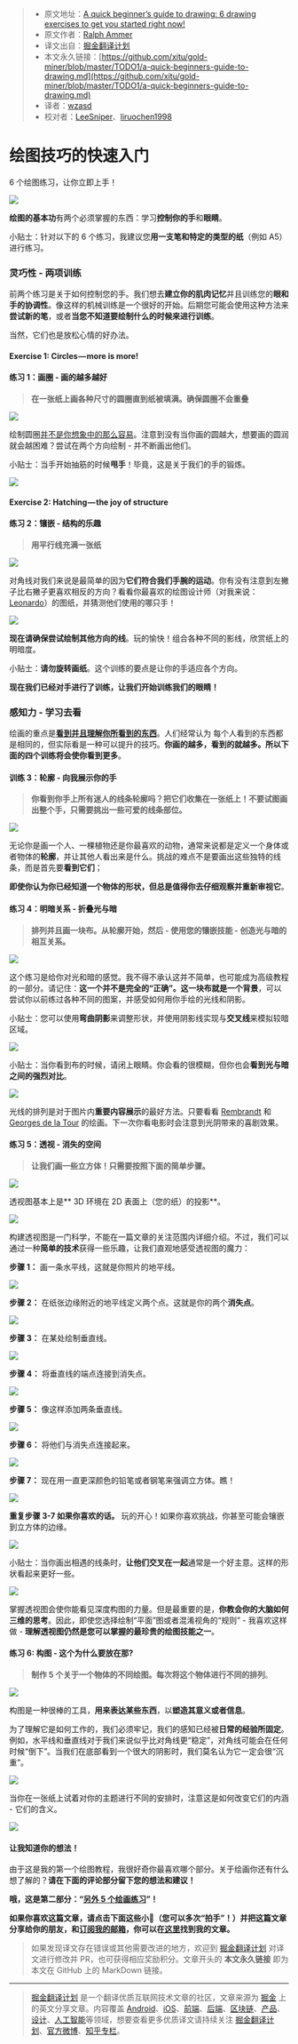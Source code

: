 > * 原文地址：[A quick beginner’s guide to drawing: 6 drawing exercises to get you started right now!](https://medium.com/personal-growth/a-quick-beginners-guide-to-drawing-58213877715e)
> * 原文作者：[Ralph Ammer](https://medium.com/@ralphammer?source=post_header_lockup)
> * 译文出自：[掘金翻译计划](https://github.com/xitu/gold-miner)
> * 本文永久链接：[https://github.com/xitu/gold-miner/blob/master/TODO1/a-quick-beginners-guide-to-drawing.md](https://github.com/xitu/gold-miner/blob/master/TODO1/a-quick-beginners-guide-to-drawing.md)
> * 译者：[wzasd](https://github.com/wzasd)
> * 校对者：[LeeSniper](https://github.com/LeeSniper)、[liruochen1998](https://github.com/liruochen1998)

# 绘图技巧的快速入门

6 个绘图练习，让你立即上手！

![](https://cdn-images-1.medium.com/max/800/1*rUnTj2M6B-pWZAGEJzUXIQ.gif)

**绘图的基本功**有两个必须掌握的东西：学习**控制你的手**和**眼睛**。

小贴士：针对以下的 6 个练习，我建议您**用一支笔和特定的类型的纸**（例如 A5）进行练习。

### 灵巧性 - 两项训练

前两个练习是关于如何控制您的手。我们想去**建立你的肌肉记忆**并且训练您的**眼和手的协调性**。像这样的机械训练是一个很好的开始。后期您可能会使用这种方法来**尝试新的笔**，或者**当您不知道要绘制什么的时候来进行训练**。

当然，它们也是放松心情的好办法。

#### Exercise 1: Circles — more is more!
#### 练习 1：画圈 - 画的越多越好

> **在一张纸上画各种尺寸的圆圈直到纸被填满。确保圆圈不会重叠**

![](https://cdn-images-1.medium.com/max/800/1*4BoggbHjC0_6xxm9Giq7jA.gif)

绘制圆圈[并不是你想象中的那么容易](https://medium.com/personal-growth/why-perfection-is-boring-1079cb3bf5d1)。注意到没有当你画的圆越大，想要画的圆润就会越困难？尝试在两个方向绘制 - 并不断画出他们。

小贴士：当手开始抽筋的时候**甩手**！毕竟，这是关于我们的手的锻炼。

![](https://cdn-images-1.medium.com/max/800/1*Ry2NnFZaPWmrsO2QiuJP9A.gif)

#### Exercise 2: Hatching — the joy of structure
#### 练习 2：镶嵌 - 结构的乐趣

> **用平行线充满一张纸**

![](https://cdn-images-1.medium.com/max/800/1*ZyZQbd50EXj65XdE8RirNg.gif)

对角线对我们来说是最简单的因为**它们符合我们手腕的运动**。你有没有注意到左撇子比右撇子更喜欢相反的方向？看看你最喜欢的绘图设计师（对我来说：[Leonardo](https://en.wikipedia.org/wiki/Leonardo_da_Vinci)）的图纸，并猜测他们使用的哪只手！

![](https://cdn-images-1.medium.com/max/800/1*3FcbNajSFhjajSCEluEJFg.gif)

**现在请确保尝试绘制其他方向的线**。玩的愉快！组合各种不同的影线，欣赏纸上的明暗度。

小贴士：**请勿旋转画纸**。这个训练的要点是让你的手适应各个方向。

**现在我们已经对手进行了训练，让我们开始训练我们的眼睛！**

### 感知力 - 学习去看

绘画的重点是[**看到并且理解你所看到的东西**](https://medium.com/personal-growth/stop-taking-pictures-and-start-drawing-b1642aded2b6)。人们经常认为 每个人看到的东西都是相同的，但实际看是一种可以提升的技巧。**你画的越多，看到的就越多。**所以下面的四个训练**将会使你看到更多**。

#### 训练 3：轮廓 - 向我展示你的手

> **你看到你手上所有迷人的线条轮廓吗？把它们收集在一张纸上！不要试图画出整个手，只需要挑出一些可爱的线条部位。**

![](https://cdn-images-1.medium.com/max/800/1*cZ2zA0W-UhXNDrbrghC6ww.gif)

无论你是画一个人、一棵植物还是你最喜欢的动物，通常来说都是定义一个身体或者物体的**轮廓**，并让其他人看出来是什么。挑战的难点不是要画出这些独特的线条，而是首先要**看到它们**；

**即使你认为你已经知道一个物体的形状，但总是值得你去仔细观察并重新审视它**。

#### 练习 4：明暗关系 - 折叠光与暗

> **排列并且画一块布。从轮廓开始，然后 - 使用您的镶嵌技能 - 创造光与暗的相互关系。**

![](https://cdn-images-1.medium.com/max/800/1*573JHUFPYcHCIa-Ai6_1EQ.gif)

这个练习是给你对光和暗的感觉。我不得不承认这并不简单，也可能成为高级教程的一部分。请记住：**这一个并不是完全的“正确”。**这一块布就是一个**背景**，可以尝试你以前练过各种不同的图案，并感受如何用你手绘的光线和阴影。

小贴士：您可以使用**弯曲阴影**来调整形状，并使用阴影线实现与**交叉线**来模拟较暗区域。

![](https://cdn-images-1.medium.com/max/800/1*jiVJAU_YuHy_f4zJg47ORg.gif)

小贴士：当你看到布的时候，请闭上眼睛。你会看的很模糊，但你也会**看到光与暗之间的强烈对比**。

![](https://cdn-images-1.medium.com/max/800/1*oUcRLSSkj9vtMZDxLc1Ivw.gif)

光线的排列是对于图片内**重要内容展示**的最好方法。只要看看 [Rembrandt](https://de.wikipedia.org/wiki/Rembrandt_van_Rijn) 和 [Georges de la Tour](https://en.wikipedia.org/wiki/Georges_de_La_Tour) 的绘画。下一次你看电影时会注意到光阴带来的喜剧效果。

#### 练习 5：透视 - 消失的空间

> **让我们画一些立方体！只需要按照下面的简单步骤。**

![](https://cdn-images-1.medium.com/max/800/1*7SGLqdcPGZUuDty_3ozYvg.gif)

透视图基本上是** 3D 环境在 2D 表面上（您的纸）的投影**。

![](https://cdn-images-1.medium.com/max/800/1*dpjQq5D0nfEYIYlKsNVGYw.gif)

构建透视图是一门科学，不能在一篇文章的关注范围内详细介绍。不过，我们可以通过一种**简单的技术**获得一些乐趣，让我们直观地感受透视图的魔力：

**步骤 1：** 画一条水平线，这就是你照片的地平线。

![](https://cdn-images-1.medium.com/max/800/1*HBIymxEYZI2x3I3s_e_IDw.gif)

**步骤 2：** 在纸张边缘附近的地平线定义两个点。这就是你的两个**消失点**。

![](https://cdn-images-1.medium.com/max/800/1*1uFonMBvFQ3eNL9e7BcGGw.gif)

**步骤 3：** 在某处绘制垂直线。

![](https://cdn-images-1.medium.com/max/800/1*b2GHhfd_-4XHLggXP0ZxDg.gif)

**步骤 4：** 将垂直线的端点连接到消失点。

![](https://cdn-images-1.medium.com/max/800/1*IogkqeVs_51JOG2El6l46A.gif)

**步骤 5：** 像这样添加两条垂直线。

![](https://cdn-images-1.medium.com/max/800/1*b4uEYTxOtx91ilLdFD-vQQ.gif)

**步骤 6：** 将他们与消失点连接起来。

![](https://cdn-images-1.medium.com/max/800/1*VpcqF0gbtjKS2HzA9cvReg.gif)

**步骤 7：** 现在用一直更深颜色的铅笔或者钢笔来强调立方体。瞧！

![](https://cdn-images-1.medium.com/max/800/1*cAuyUJ969E81XvR_p9u4qg.gif)

**重复步骤 3-7 如果你喜欢的话。** 玩的开心！如果你喜欢挑战，你甚至可能会镶嵌到立方体的边缘。

![](https://cdn-images-1.medium.com/max/800/1*bP1gGRnZ4YFgbp3pRSPt_g.gif)

小贴士：当你画出相遇的线条时，**让他们交叉在一起**通常是一个好主意。这样的形状看起来更好一些。

![](https://cdn-images-1.medium.com/max/800/1*GSak0juhukCviIpl9vwH_A.gif)

掌握透视图会使你能看见深度构图的力量。但是最重要的是，**你教会你的大脑如何三维的思考**。因此，即使您选择绘制“平面”图或者混淆视角的“规则” - 我喜欢这样做 - **理解透视图仍然是您可以掌握的最珍贵的绘图技能之一**。

#### 练习 6: 构图 - 这个为什么要放在那?

> **制作 5 个关于一个物体的不同绘图。每次将这个物体进行不同的排列**。

![](https://cdn-images-1.medium.com/max/800/1*g4mywtKL2Gvc4H5gMcfKEA.gif)

构图是一种很棒的工具，**用来表达某些东西**，以**塑造其意义或者信息**。

为了理解它是如何工作的，我们必须牢记，我们的感知已经被**日常的经验所固定**。例如，水平线和垂直线对于我们来说似乎比对角线更“稳定”，对角线可能会在任何时候“倒下”。当我们在底部看到一个很大的阴影时，我们莫名认为它一定会很“沉重”。

![](https://cdn-images-1.medium.com/max/800/1*vl77WjyBwGQO5DDvU8X8YQ.gif)

当你在一张纸上试着对你的主题进行不同的安排时，注意这是如何改变它们的内涵 - 它们的含义。

![](https://cdn-images-1.medium.com/max/800/1*iUHuYpv1cxvWUu-zICyKdQ.gif)

#### 让我知道你的想法！

由于这是我的第一个绘图教程，我很好奇你最喜欢哪个部分。关于绘画你还有什么想了解的？**请在下面的评论部分留下您的想法和建议！**

**哦，这是第二部分：“[**另外 5 个绘画练习**](https://medium.com/@ralphammer/5-more-drawing-exercises-9c0df4645387)”！**

**如果你喜欢这篇文章，请点击下面这些小👏（您可以多次“拍手”！）并把这篇文章分享给你的朋友，和[**订阅我的邮箱**](http://eepurl.com/cJJLR1)，你可以在[这里](http://ralphammer.com/writing)找到我的文章。**

> 如果发现译文存在错误或其他需要改进的地方，欢迎到 [掘金翻译计划](https://github.com/xitu/gold-miner) 对译文进行修改并 PR，也可获得相应奖励积分。文章开头的 **本文永久链接** 即为本文在 GitHub 上的 MarkDown 链接。


---

> [掘金翻译计划](https://github.com/xitu/gold-miner) 是一个翻译优质互联网技术文章的社区，文章来源为 [掘金](https://juejin.im) 上的英文分享文章。内容覆盖 [Android](https://github.com/xitu/gold-miner#android)、[iOS](https://github.com/xitu/gold-miner#ios)、[前端](https://github.com/xitu/gold-miner#前端)、[后端](https://github.com/xitu/gold-miner#后端)、[区块链](https://github.com/xitu/gold-miner#区块链)、[产品](https://github.com/xitu/gold-miner#产品)、[设计](https://github.com/xitu/gold-miner#设计)、[人工智能](https://github.com/xitu/gold-miner#人工智能)等领域，想要查看更多优质译文请持续关注 [掘金翻译计划](https://github.com/xitu/gold-miner)、[官方微博](http://weibo.com/juejinfanyi)、[知乎专栏](https://zhuanlan.zhihu.com/juejinfanyi)。
